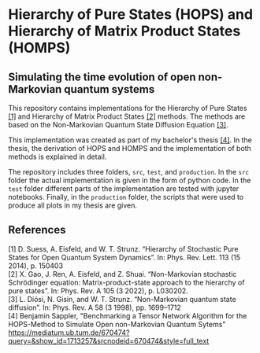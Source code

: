 # Hierarchy of Pure States (HOPS) and Hierarchy of Matrix Product States (HOMPS)
## Simulating the time evolution of open non-Markovian quantum systems
This repository contains implementations for the Hierarchy of Pure States [[1]](#1) and Hierarchy of Matrix Product States [[2]](#2) methods.
The methods are based on the Non-Markovian Quantum State Diffusion Equation [[3]](#3). <br />

This implementation was created as part of my bachelor's thesis [[4]](#4). In the thesis, the derivation of HOPS and HOMPS and the implementation
of both methods is explained in detail. <br />

The repository includes three folders, `src`, `test`, and `production`. In the `src` folder the actual implementation is given in the
form of python code. In the `test` folder different parts of the implementation are tested with jupyter notebooks. Finally, in the `production`
folder, the scripts that were used to produce all plots in my thesis are given.

## References
<a id="1">[1]</a> 
D. Suess, A. Eisfeld, and W. T. Strunz. “Hierarchy of Stochastic Pure States for Open Quantum System Dynamics”. In: Phys. Rev. Lett. 113 (15 2014), p. 150403 <br />
<a id="2">[2]</a> 
X. Gao, J. Ren, A. Eisfeld, and Z. Shuai. “Non-Markovian stochastic Schrödinger equation: Matrix-product-state approach to the hierarchy of pure states”. In: Phys. Rev. A 105 (3 2022), p. L030202. <br />
<a id="3">[3]</a> 
L. Diósi, N. Gisin, and W. T. Strunz. “Non-Markovian quantum state diffusion”. In: Phys. Rev. A 58 (3 1998), pp. 1699–1712 <br />
<a id="4">[4]</a> 
Benjamin Sappler, "Benchmarking a Tensor Network Algorithm for the HOPS-Method to Simulate Open non-Markovian Quantum Sytems" https://mediatum.ub.tum.de/670474?query=&show_id=1713257&srcnodeid=670474&style=full_text <br />
